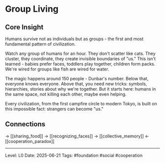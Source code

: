 # Group Living

## Core Insight
Humans survive not as individuals but as groups - the first and most fundamental pattern of civilization.

Watch any group of humans for an hour. They don't scatter like cats. They cluster, they coordinate, they create invisible boundaries of "us." This isn't learned - babies prefer faces, toddlers play together, children form packs. We're wired for groups like fish are wired for water.

The magic happens around 150 people - Dunbar's number. Below that, everyone knows everyone. Above that, you need new tricks: symbols, hierarchies, stories about why we're together. But it starts here: humans in the same space, not killing each other, maybe even helping.

Every civilization, from the first campfire circle to modern Tokyo, is built on this impossible fact: strangers can become "us."

## Connections
→ [[sharing_food]]
→ [[recognizing_faces]]
→ [[collective_memory]]
← [[cooperation_paradox]]

---
Level: L0
Date: 2025-06-21
Tags: #foundation #social #cooperation